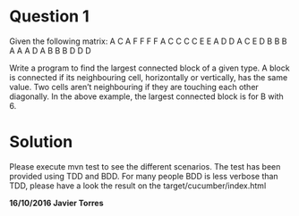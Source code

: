 # Question 1

Given the following matrix:
A	C	A	F	F	F	F
A	C	C	C	C	E	E
A	D	D	A	C	E	D
B	B	B	A	A	A	D
A	B	B	B	D	D	D

Write a program to find the largest connected block of a given type.  A block is connected if its neighbouring cell,
horizontally or vertically, has the same value. Two cells aren’t neighbouring if they are touching each other diagonally.
In the above example, the largest connected block is for B with 6.


# Solution

Please execute mvn test to see the different scenarios.
The test has been provided using TDD and BDD.
For many people BDD is less verbose than TDD, please have a look the result on the target/cucumber/index.html

**16/10/2016 Javier Torres**
